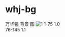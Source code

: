 # whj-bg
万华镜 背景 图
![1](https://cdn.jsdelivr.net/gh/colorfulshadowty1/img/20200612105731.png)
 1-75 1.0</br>
 76-145 1.1